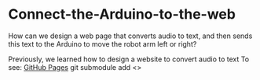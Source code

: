# Connect-the-Arduino-to-the-web
How can we design a web page that converts audio to text, and then sends this text to the Arduino to move the robot arm left or right?

Previously, we learned how to design a website to convert audio to text
To see: [GitHub Pages]([https://pages.github.com/](https://github.com/alaserimaha/speech-to-text))
git submodule add <>


